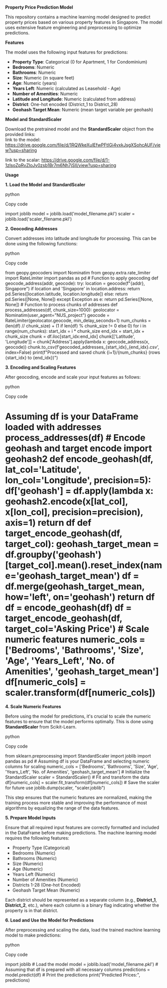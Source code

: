 **Property Price Prediction Model**

This repository contains a machine learning model designed to predict property prices based on various property features in Singapore. The model uses extensive feature engineering and preprocessing to optimize predictions.

**Features**

The model uses the following input features for predictions:

-   **Property Type**: Categorical (0 for Apartment, 1 for Condominium)
-   **Bedrooms**: Numeric
-   **Bathrooms**: Numeric
-   **Size**: Numeric (in square feet)
-   **Age**: Numeric (years)
-   **Years Left**: Numeric (calculated as Leasehold - Age)
-   **Number of Amenities**: Numeric
-   **Latitude and Longitude**: Numeric (calculated from address)
-   **District**: One-hot encoded (District_1 to District_28)
-   **Geohash Target Mean**: Numeric (mean target variable per geohash)

**Model and StandardScaler**

Download the pretrained model and the **StandardScaler** object from the provided links:\
link to the model: <https://drive.google.com/file/d/1RQWkeXulEfwPFtIGi4vxkJsgXSohcAUF/view?usp=sharing>

link to the scalar: <https://drive.google.com/file/d/1-1zIsoZpRvZloJy0zsb1Br7m6Nh7jSIl/view?usp=sharing>

**Usage**

**1. Load the Model and StandardScaler**

python

Copy code

import joblib model = joblib.load('model_filename.pkl') scaler = joblib.load('scaler_filename.pkl')

**2. Geocoding Addresses**

Convert addresses into latitude and longitude for processing. This can be done using the following functions:

python

Copy code

from geopy.geocoders import Nominatim from geopy.extra.rate_limiter import RateLimiter import pandas as pd # Function to apply geocoding  def  geocode_address(addr, geocode): try: location = geocode(f"{addr}, Singapore") if location and  'Singapore'  in location.address: return pd.Series([location.latitude, location.longitude]) else: return pd.Series([None, None]) except Exception as e: return pd.Series([None, None]) # Function to process chunks of addresses  def  process_addresses(df, chunk_size=1000): geolocator = Nominatim(user_agent="NUS_project") geocode = RateLimiter(geolocator.geocode, min_delay_seconds=1) num_chunks = (len(df) // chunk_size) + (1  if  len(df) % chunk_size != 0  else  0) for i in  range(num_chunks): start_idx = i * chunk_size end_idx = start_idx + chunk_size chunk = df.iloc[start_idx:end_idx] chunk[['Latitude', 'Longitude']] = chunk['Address'].apply(lambda x: geocode_address(x, geocode)) chunk.to_csv(f'geocoded_addresses_{start_idx}_{end_idx}.csv', index=False) print(f"Processed and saved chunk {i+1}/{num_chunks} (rows {start_idx} to {end_idx})")

**3. Encoding and Scaling Features**

After geocoding, encode and scale your input features as follows:

python

Copy code

# Assuming df is your DataFrame loaded with addresses process_addresses(df) # Encode geohash and target encode  import geohash2 def  encode_geohash(df, lat_col='Latitude', lon_col='Longitude', precision=5): df['geohash'] = df.apply(lambda x: geohash2.encode(x[lat_col], x[lon_col], precision=precision), axis=1) return df def  target_encode_geohash(df, target_col): geohash_target_mean = df.groupby('geohash')[target_col].mean().reset_index(name='geohash_target_mean') df = df.merge(geohash_target_mean, how='left', on='geohash') return df df = encode_geohash(df) df = target_encode_geohash(df, target_col='Asking Price') # Scale numeric features numeric_cols = ['Bedrooms', 'Bathrooms', 'Size', 'Age', 'Years_Left', 'No. of Amenities', 'geohash_target_mean'] df[numeric_cols] = scaler.transform(df[numeric_cols])

**4. Scale Numeric Features**

Before using the model for predictions, it's crucial to scale the numeric features to ensure that the model performs optimally. This is done using **StandardScaler** from Scikit-Learn.

python

Copy code

from sklearn.preprocessing import StandardScaler import joblib import pandas as pd # Assuming df is your DataFrame and selecting numeric columns for scaling numeric_cols = ['Bedrooms', 'Bathrooms', 'Size', 'Age', 'Years_Left', 'No. of Amenities', 'geohash_target_mean'] # Initialize the StandardScaler scaler = StandardScaler() # Fit and transform the data df[numeric_cols] = scaler.fit_transform(df[numeric_cols]) # Save the scaler for future use joblib.dump(scaler, "scaler.joblib")

This step ensures that the numeric features are normalized, making the training process more stable and improving the performance of most algorithms by equalizing the range of the data features.

**5. Prepare Model Inputs**

Ensure that all required input features are correctly formatted and included in the DataFrame before making predictions. The machine learning model requires the following features:

-   Property Type (Categorical)
-   Bedrooms (Numeric)
-   Bathrooms (Numeric)
-   Size (Numeric)
-   Age (Numeric)
-   Years Left (Numeric)
-   Number of Amenities (Numeric)
-   Districts 1-28 (One-hot Encoded)
-   Geohash Target Mean (Numeric)

Each district should be represented as a separate column (e.g., **District_1**, **District_2**, etc.), where each column is a binary flag indicating whether the property is in that district.

**6. Load and Use the Model for Predictions**

After preprocessing and scaling the data, load the trained machine learning model to make predictions:

python

Copy code

import joblib # Load the model model = joblib.load('model_filename.pkl') # Assuming that df is prepared with all necessary columns predictions = model.predict(df) # Print the predictions  print("Predicted Prices:", predictions)
